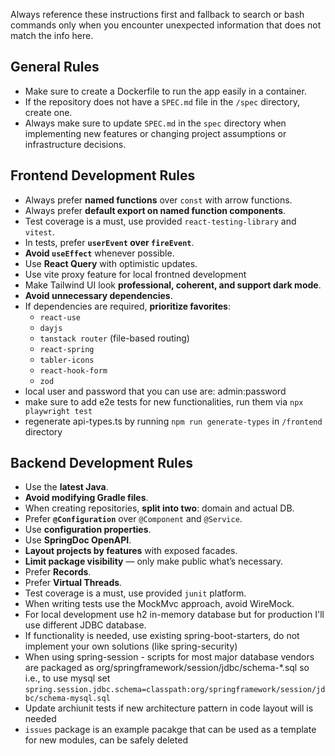 Always reference these instructions first and fallback to search or bash commands only when you encounter unexpected
information that does not match the info here.

## General Rules

- Make sure to create a Dockerfile to run the app easily in a container.
- If the repository does not have a `SPEC.md` file in the `/spec` directory, create one.
- Always make sure to update `SPEC.md` in the `spec` directory when implementing new features or changing project assumptions or infrastructure decisions.

## Frontend Development Rules

- Always prefer **named functions** over `const` with arrow functions.
- Always prefer **default export on named function components**.
- Test coverage is a must, use provided `react-testing-library` and `vitest`.
- In tests, prefer **`userEvent` over `fireEvent`**.
- **Avoid `useEffect`** whenever possible.
- Use **React Query** with optimistic updates.
- Use vite proxy feature for local frontned development
- Make Tailwind UI look **professional, coherent, and support dark mode**.
- **Avoid unnecessary dependencies**.
- If dependencies are required, **prioritize favorites**:
    - `react-use`
    - `dayjs`
    - `tanstack router` (file-based routing)
    - `react-spring`
    - `tabler-icons`
    - `react-hook-form`
    - `zod`
- local user and password that you can use are: admin:password
- make sure to add e2e tests for new functionalities, run them via `npx playwright test`
- regenerate api-types.ts by running `npm run generate-types` in `/frontend` directory

## Backend Development Rules

- Use the **latest Java**.
- **Avoid modifying Gradle files**.
- When creating repositories, **split into two**: domain and actual DB.
- Prefer **`@Configuration`** over `@Component` and `@Service`.
- Use **configuration properties**.
- Use **SpringDoc OpenAPI**.
- **Layout projects by features** with exposed facades.
- **Limit package visibility** — only make public what’s necessary.
- Prefer **Records**.
- Prefer **Virtual Threads**.
- Test coverage is a must, use provided `junit` platform.
- When writing tests use the MockMvc approach, avoid WireMock.
- For local development use h2 in-memory database but for production I'll use different JDBC database.
- If functionality is needed, use existing spring-boot-starters, do not implement your own solutions
  (like spring-security)
- When using spring-session - scripts for most major database vendors are packaged as
  org/springframework/session/jdbc/schema-*.sql so i.e., to use mysql set
  `spring.session.jdbc.schema=classpath:org/springframework/session/jdbc/schema-mysql.sql`
- Update archiunit tests if new architecture pattern in code layout will is needed
- `issues` package is an example pacakge that can be used as a template for new modules, can be safely deleted
